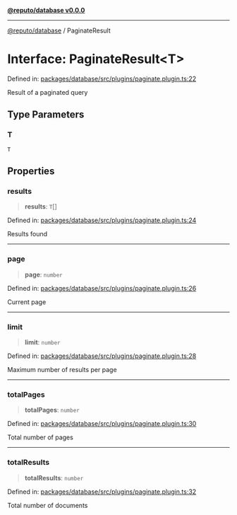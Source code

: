 [**@reputo/database v0.0.0**](../README.md)

***

[@reputo/database](../globals.md) / PaginateResult

# Interface: PaginateResult\<T\>

Defined in: [packages/database/src/plugins/paginate.plugin.ts:22](https://github.com/TogetherCrew/reputo/blob/413a65312d2e71068be02885525ba8b64731b3a2/packages/database/src/plugins/paginate.plugin.ts#L22)

Result of a paginated query

## Type Parameters

### T

`T`

## Properties

### results

> **results**: `T`[]

Defined in: [packages/database/src/plugins/paginate.plugin.ts:24](https://github.com/TogetherCrew/reputo/blob/413a65312d2e71068be02885525ba8b64731b3a2/packages/database/src/plugins/paginate.plugin.ts#L24)

Results found

***

### page

> **page**: `number`

Defined in: [packages/database/src/plugins/paginate.plugin.ts:26](https://github.com/TogetherCrew/reputo/blob/413a65312d2e71068be02885525ba8b64731b3a2/packages/database/src/plugins/paginate.plugin.ts#L26)

Current page

***

### limit

> **limit**: `number`

Defined in: [packages/database/src/plugins/paginate.plugin.ts:28](https://github.com/TogetherCrew/reputo/blob/413a65312d2e71068be02885525ba8b64731b3a2/packages/database/src/plugins/paginate.plugin.ts#L28)

Maximum number of results per page

***

### totalPages

> **totalPages**: `number`

Defined in: [packages/database/src/plugins/paginate.plugin.ts:30](https://github.com/TogetherCrew/reputo/blob/413a65312d2e71068be02885525ba8b64731b3a2/packages/database/src/plugins/paginate.plugin.ts#L30)

Total number of pages

***

### totalResults

> **totalResults**: `number`

Defined in: [packages/database/src/plugins/paginate.plugin.ts:32](https://github.com/TogetherCrew/reputo/blob/413a65312d2e71068be02885525ba8b64731b3a2/packages/database/src/plugins/paginate.plugin.ts#L32)

Total number of documents
